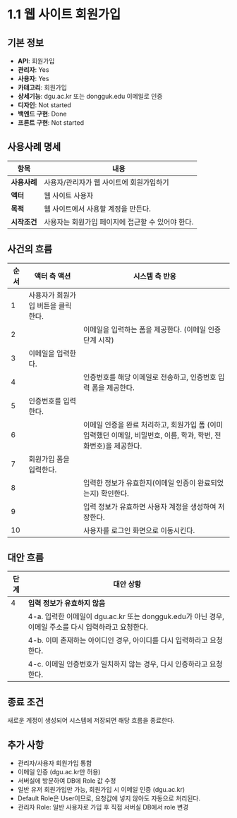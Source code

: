 # 1.1 웹 사이트 회원가입

## 기본 정보
- **API**: 회원가입
- **관리자**: Yes  
- **사용자**: Yes
- **카테고리**: 회원가입
- **상세기능**: dgu.ac.kr 또는 dongguk.edu 이메일로 인증
- **디자인**: Not started
- **백엔드 구현**: Done  
- **프론트 구현**: Not started

## 사용사례 명세

| **항목** | **내용** |
|----------|----------|
| **사용사례** | 사용자/관리자가 웹 사이트에 회원가입하기 |
| **액터** | 웹 사이트 사용자 |
| **목적** | 웹 사이트에서 사용할 계정을 만든다. |
| **시작조건** | 사용자는 회원가입 페이지에 접근할 수 있어야 한다. |

## 사건의 흐름

| **순서** | **액터 측 액션** | **시스템 측 반응** |
|----------|------------------|-------------------|
| 1 | 사용자가 회원가입 버튼을 클릭한다. |  |
| 2 |  | 이메일을 입력하는 폼을 제공한다. (이메일 인증 단계 시작) |
| 3 | 이메일을 입력한다. |  |
| 4 |  | 인증번호를 해당 이메일로 전송하고, 인증번호 입력 폼을 제공한다. |
| 5 | 인증번호를 입력한다. |  |
| 6 |  | 이메일 인증을 완료 처리하고, 회원가입 폼 (이미 입력했던 이메일, 비밀번호, 이름, 학과, 학번, 전화번호)을 제공한다. |
| 7 | 회원가입 폼을 입력한다. |  |
| 8 |  | 입력한 정보가 유효한지(이메일 인증이 완료되었는지) 확인한다. |
| 9 |  | 입력 정보가 유효하면 사용자 계정을 생성하여 저장한다. |
| 10 |  | 사용자를 로그인 화면으로 이동시킨다. |

## 대안 흐름

| **단계** | **대안 상황** |
|----------|---------------|
| 4 | **입력 정보가 유효하지 않음** |
|  | 4-a. 입력한 이메일이 dgu.ac.kr 또는 dongguk.edu가 아닌 경우, 이메일 주소를 다시 입력하라고 요청한다. |
|  | 4-b. 이미 존재하는 아이디인 경우, 아이디를 다시 입력하라고 요청한다. |
|  | 4-c. 이메일 인증번호가 일치하지 않는 경우, 다시 인증하라고 요청한다. |

## 종료 조건
새로운 계정이 생성되어 시스템에 저장되면 해당 흐름을 종료한다.

## 추가 사항
- 관리자/사용자 회원가입 통합
- 이메일 인증 (dgu.ac.kr만 허용)  
- 서버실에 방문하여 DB에 Role 값 수정
- 일반 유저 회원가입만 가능, 회원가입 시 이메일 인증 (dgu.ac.kr)
- Default Role은 User이므로, 요청값에 넣지 않아도 자동으로 처리된다.
- 관리자 Role: 일반 사용자로 가입 후 직접 서버실 DB에서 role 변경